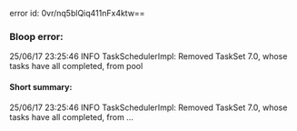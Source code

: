 error id: 0vr/nq5blQiq411nFx4ktw==
### Bloop error:

25/06/17 23:25:46 INFO TaskSchedulerImpl: Removed TaskSet 7.0, whose tasks have all completed, from pool
#### Short summary: 

25/06/17 23:25:46 INFO TaskSchedulerImpl: Removed TaskSet 7.0, whose tasks have all completed, from ...